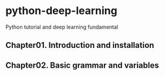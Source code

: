 # python-deep-learning
Python tutorial and deep learning fundamental

## Chapter01. Introduction and installation
## Chapter02. Basic grammar and variables